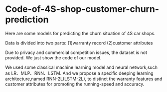 # Code-of-4S-shop-customer-churn-prediction
Here are some models for predicting the churn situation of 4S car shops.

Data is divided into two parts:
(1)warranty record
(2)customer attributes

Due to privacy and commercial competition issues, the dataset is not provided.
We just show the code of our model.

We used some classical machine learning model and neural network,such as LR、MLP、RNN、LSTM.
And we propose a specific deeping learning architecture,named RNN-2L(LSTM-2L), to distinct the warranty features and customer attributes for promoting the running-speed and accuracy.



